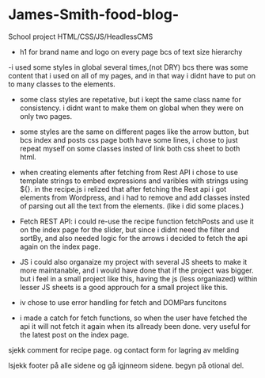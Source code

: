 # James-Smith-food-blog-
School project HTML/CSS/JS/HeadlessCMS

- h1 for brand name and logo on every page bcs of text size hierarchy

-i used some styles in global several times,(not DRY) bcs there was some content that i used on all of my pages, and in that way i didnt have to put on to many classes to the elements. 

- some class styles are repetative, but i kept the same class name for consistency. i didnt want to make them on global when they were on only two pages.

- some styles are the same on different pages like the arrow button, but bcs index and posts css page both have some lines, i chose to just repeat myself on some classes insted of link both css sheet to both html. 

- when creating elements after fetching from Rest API i chose to use template strings to embed expressions and varibles with strings using ${}. in the recipe.js i relized that  after fetching the Rest api i got elements from Wordpress, and i had to remove and add classes insted of parsing out all the text from the elements. (like i did some places.)

- Fetch REST API: i could re-use the recipe function fetchPosts and use it on the index page for the slider, but since i didnt need the filter and sortBy, and also needed logic for the arrows i decided to fetch the api again on the index page. 

- JS i could also organaize my project with several JS sheets to make it more maintanable, and i would have done that if the project was bigger. but i feel in a small project like this, having the js (less organiazed) within lesser JS sheets is a good approuch for a small project like this. 

- iv chose to use error handling for fetch and DOMPars funcitons
- i made a catch for fetch functions, so when the user have fetched the api it will not fetch it again when its allready been done. very useful for the latest post on the index page. 


sjekk comment for recipe page. og contact form for lagring av melding

lsjekk footer på alle sidene og gå igjnneom sidene. begyn på otional del. 
 

